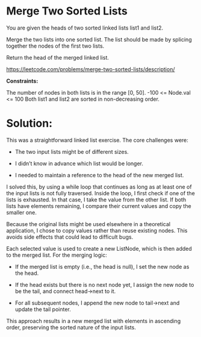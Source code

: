 # Merge Two Sorted Lists
You are given the heads of two sorted linked lists list1 and list2.

Merge the two lists into one sorted list. The list should be made by splicing together the nodes of the first two lists.

Return the head of the merged linked list.

https://leetcode.com/problems/merge-two-sorted-lists/description/

**Constraints:**

The number of nodes in both lists is in the range [0, 50].
-100 <= Node.val <= 100
Both list1 and list2 are sorted in non-decreasing order.

# Solution:
This was a straightforward linked list exercise. The core challenges were:

- The two input lists might be of different sizes.

- I didn’t know in advance which list would be longer.

- I needed to maintain a reference to the head of the new merged list.

I solved this, by using a while loop that continues as long as at least one of the input lists is not fully traversed. Inside the loop, I first check if one of the lists is exhausted. In that case, I take the value from the other list. If both lists have elements remaining, I compare their current values and copy the smaller one.

Because the original lists might be used elsewhere in a theoretical application, I chose to copy values rather than reuse existing nodes. This avoids side effects that could lead to difficult bugs.

Each selected value is used to create a new ListNode, which is then added to the merged list. For the merging logic:
- If the merged list is empty (i.e., the head is null), I set the new node as the head.

- If the head exists but there is no next node yet, I assign the new node to be the tail, and connect head->next to it.

- For all subsequent nodes, I append the new node to tail->next and update the tail pointer.

This approach results in a new merged list with elements in ascending order, preserving the sorted nature of the input lists.